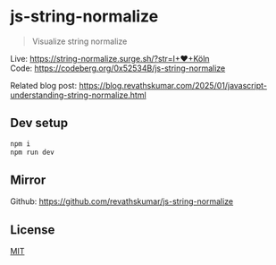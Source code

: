# js-string-normalize

> Visualize string normalize

Live: https://string-normalize.surge.sh/?str=I+♥+Köln  
Code: https://codeberg.org/0x52534B/js-string-normalize

Related blog post: https://blog.revathskumar.com/2025/01/javascript-understanding-string-normalize.html

## Dev setup

```sh
npm i
npm run dev
```

## Mirror

Github: https://github.com/revathskumar/js-string-normalize

## License

[MIT](/LICENSE)
